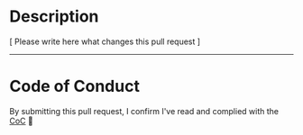 # Description

[ Please write here what changes this pull request ]

---

# Code of Conduct

By submitting this pull request, I confirm I've read and complied with the [CoC](https://github.com/dev-protocol/assets/blob/master/CODE_OF_CONDUCT.md) 🖖
